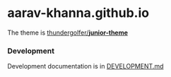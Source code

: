 # aarav-khanna.github.io

The theme is [thundergolfer/**junior-theme**](https://github.com/thundergolfer/junior-theme)

### Development

Development documentation is in [DEVELOPMENT.md](DEVELOPMENT.md)
